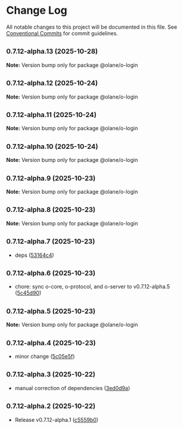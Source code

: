 # Change Log

All notable changes to this project will be documented in this file.
See [Conventional Commits](https://conventionalcommits.org) for commit guidelines.

## <small>0.7.12-alpha.13 (2025-10-28)</small>

**Note:** Version bump only for package @olane/o-login

## <small>0.7.12-alpha.12 (2025-10-24)</small>

**Note:** Version bump only for package @olane/o-login

## <small>0.7.12-alpha.11 (2025-10-24)</small>

**Note:** Version bump only for package @olane/o-login

## <small>0.7.12-alpha.10 (2025-10-24)</small>

**Note:** Version bump only for package @olane/o-login

## <small>0.7.12-alpha.9 (2025-10-23)</small>

**Note:** Version bump only for package @olane/o-login

## <small>0.7.12-alpha.8 (2025-10-23)</small>

**Note:** Version bump only for package @olane/o-login

## <small>0.7.12-alpha.7 (2025-10-23)</small>

- deps ([53164c4](https://github.com/olane-labs/olane/commit/53164c4))

## <small>0.7.12-alpha.6 (2025-10-23)</small>

- chore: sync o-core, o-protocol, and o-server to v0.7.12-alpha.5 ([5c45d90](https://github.com/olane-labs/olane/commit/5c45d90))

## <small>0.7.12-alpha.5 (2025-10-23)</small>

**Note:** Version bump only for package @olane/o-login

## <small>0.7.12-alpha.4 (2025-10-23)</small>

- minor change ([5c05e5f](https://github.com/olane-labs/olane/commit/5c05e5f))

## <small>0.7.12-alpha.3 (2025-10-22)</small>

- manual correction of dependencies ([3ed0d9a](https://github.com/olane-labs/olane/commit/3ed0d9a))

## <small>0.7.12-alpha.2 (2025-10-22)</small>

- Release v0.7.12-alpha.1 ([c5559b0](https://github.com/olane-labs/olane/commit/c5559b0))
